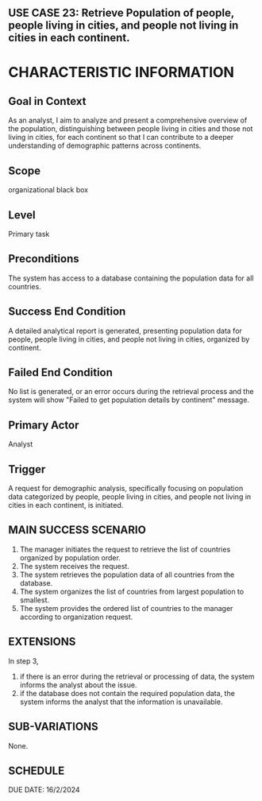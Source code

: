 USE CASE 23: Retrieve Population of people, people living in cities, and people not living in cities in each continent.
-------------------------------------------------------------------------------------------------------------------------------

CHARACTERISTIC INFORMATION
==

Goal in Context
---------------------------------

As an analyst, I aim to analyze and present a comprehensive overview of the population, distinguishing between people living in cities and those not living in cities, for each continent so that I can contribute to a deeper understanding of demographic patterns across continents.

Scope  
---------------------------------

organizational black box  

Level
---------------------------------

Primary task

Preconditions
---------------------------------

The system has access to a database containing the population data for all countries.

Success End Condition
---------------------------------

A detailed analytical report is generated, presenting population data for people, people living in cities, and people not living in cities, organized by continent.

Failed End Condition
---------------------------------

No list is generated, or an error occurs during the retrieval process and the system will show "Failed to get population details by continent" message.

Primary Actor
---------------------------------

Analyst

Trigger
---------------------------------

A request for demographic analysis, specifically focusing on population data categorized by people, people living in cities, and people not living in cities in each continent, is initiated.

MAIN SUCCESS SCENARIO
---------------------------------

1. The manager initiates the request to retrieve the list of countries organized by population order.
2. The system receives the request.
3. The system retrieves the population data of all countries from the database.
4. The system organizes the list of countries from largest population to smallest.
5. The system provides the ordered list of countries to the manager according to organization request. 

EXTENSIONS
---------------------------------

In step 3,

1. if there is an error during the retrieval or processing of data, the system informs the analyst about the issue.
2. if the database does not contain the required population data, the system informs the analyst that the information is unavailable.

SUB-VARIATIONS
---------------------------------

None.

SCHEDULE
---------------------------------

DUE DATE: 16/2/2024
